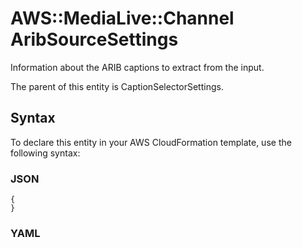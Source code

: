 # AWS::MediaLive::Channel AribSourceSettings<a name="aws-properties-medialive-channel-aribsourcesettings"></a>

Information about the ARIB captions to extract from the input\.

The parent of this entity is CaptionSelectorSettings\.

## Syntax<a name="aws-properties-medialive-channel-aribsourcesettings-syntax"></a>

To declare this entity in your AWS CloudFormation template, use the following syntax:

### JSON<a name="aws-properties-medialive-channel-aribsourcesettings-syntax.json"></a>

```
{
}
```

### YAML<a name="aws-properties-medialive-channel-aribsourcesettings-syntax.yaml"></a>

```
```
